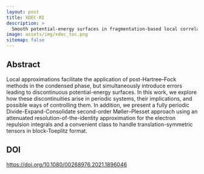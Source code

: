 ```yaml
---
layout: post
title: XDEC-RI
description: >
  Smooth potential-energy surfaces in fragmentation-based local correlation methods for periodic systems
image: assets/img/xdec_toc.png
sitemap: false
---
```


## Abstract
Local approximations facilitate the application of post-Hartree–Fock methods in the condensed phase, but simultaneously introduce errors leading to discontinuous potential-energy surfaces. In this work, we explore how these discontinuities arise in periodic systems, their implications, and possible ways of controlling them. In addition, we present a fully periodic Divide-Expand-Consolidate second-order Møller–Plesset approach using an attenuated resolution-of-the-identity approximation for the electron repulsion integrals and a convenient class to handle translation-symmetric tensors in block-Toeplitz format.

## DOI

https://doi.org/10.1080/00268976.2021.1896046